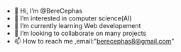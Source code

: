 - 👋 Hi, I’m @BereCephas
- 👀 I’m interested in computer science(AI)
- 🌱 I’m currently learning Web developement
- 💞️ I’m looking to collaborate on many projects
- 📫 How to reach me ,email:"berecephas8@gmail.com"

<!---
BereCephas/BereCephas is a ✨ special ✨ repository because its `README.md` (this file) appears on your GitHub profile.
You can click the Preview link to take a look at your changes.
--->
